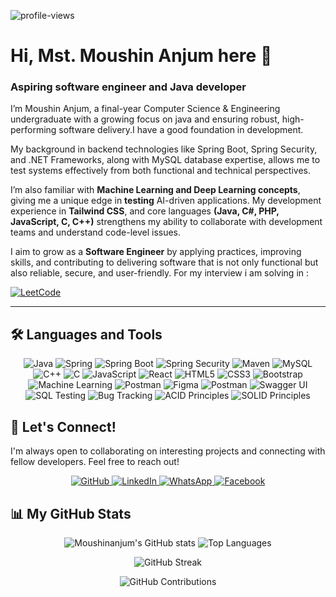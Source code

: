 <p align="left">
  <img src="https://komarev.com/ghpvc/?username=Moushinanjum&label=Profile%20views&color=0e75b6&style=flat" alt="profile-views" />
</p>

# Hi, Mst. Moushin Anjum here 👋
### Aspiring software engineer and Java developer

I’m Moushin Anjum, a final-year Computer Science & Engineering undergraduate with a growing focus on java and ensuring robust, high-performing software delivery.I have a good foundation in development.

My background in backend technologies like Spring Boot, Spring Security, and .NET Frameworks, along with MySQL database expertise, allows me to test systems effectively from both functional and technical perspectives.

I’m also familiar with **Machine Learning and Deep Learning concepts**, giving me a unique edge in **testing** AI-driven applications. My development experience in **Tailwind CSS**, and core languages **(Java, C#, PHP, JavaScript, C, C++)** strengthens my ability to collaborate with development teams and understand code-level issues.

I aim to grow as a **Software  Engineer** by applying practices, improving skills, and contributing to delivering software that is not only functional but also reliable, secure, and user-friendly.
For my interview i am solving in :  

  <a href="https://leetcode.com/u/moushinanjum//">
    <img alt="LeetCode" src="https://custom-icon-badges.demolab.com/badge/LeetCode-00-%23005588?style=for-the-badge&labelColor=003366&logo=leetcode&logoColor=white"/>
  </a>
</p>

---

## 🛠️ Languages and Tools
<p align="center">
  <img src="https://img.shields.io/badge/java-%23ED8B00.svg?style=for-the-badge&logo=openjdk&logoColor=white" alt="Java"/>
  <img src="https://img.shields.io/badge/spring-%236DB33F.svg?style=for-the-badge&logo=spring&logoColor=white" alt="Spring"/>
  <img src="https://img.shields.io/badge/Spring_Boot-6DB33F?style=for-the-badge&logo=spring-boot&logoColor=white" alt="Spring Boot"/>
  <img src="https://img.shields.io/badge/Spring_Security-6DB33F?style=for-the-badge&logo=spring-security&logoColor=white" alt="Spring Security"/>
  <img src="https://img.shields.io/badge/Maven-C71A36?style=for-the-badge&logo=apachemaven&logoColor=white" alt="Maven"/>
  <img src="https://img.shields.io/badge/mysql-4479A1.svg?style=for-the-badge&logo=mysql&logoColor=white" alt="MySQL"/>
  <img src="https://img.shields.io/badge/c++-%2300599C.svg?style=for-the-badge&logo=c%2B%2B&logoColor=white" alt="C++"/>
  <img src="https://img.shields.io/badge/c-%2300599C.svg?style=for-the-badge&logo=c&logoColor=white" alt="C"/>
  <img src="https://img.shields.io/badge/javascript-%23323330.svg?style=for-the-badge&logo=javascript&logoColor=%23F7DF1E" alt="JavaScript"/>
  <img src="https://img.shields.io/badge/React-20232A?style=for-the-badge&logo=react&logoColor=61DAFB" alt="React"/>
  <img src="https://img.shields.io/badge/html5-%23E34F26.svg?style=for-the-badge&logo=html5&logoColor=white" alt="HTML5"/>
  <img src="https://img.shields.io/badge/css3-%231572B6.svg?style=for-the-badge&logo=css3&logoColor=white" alt="CSS3"/>
  <img src="https://img.shields.io/badge/bootstrap-%238511FA.svg?style=for-the-badge&logo=bootstrap&logoColor=white" alt="Bootstrap"/>
  <img src="https://img.shields.io/badge/Machine_Learning-orange?style=for-the-badge&logo=tensorflow&logoColor=white" alt="Machine Learning"/>
  <img src="https://img.shields.io/badge/Postman-FF6C37?style=for-the-badge&logo=postman&logoColor=white" alt="Postman"/>
  <img src="https://img.shields.io/badge/Figma-F24E1E?style=for-the-badge&logo=figma&logoColor=white" alt="Figma"/>
  <img src="https://img.shields.io/badge/Postman-FF6C37?style=for-the-badge&logo=postman&logoColor=white" alt="Postman"/>
  <img src="https://img.shields.io/badge/Swagger_UI-85EA2D?style=for-the-badge&logo=swagger&logoColor=black" alt="Swagger UI"/>
  <img src="https://img.shields.io/badge/SQL_Testing-4479A1?style=for-the-badge&logo=mysql&logoColor=white" alt="SQL Testing"/>
  <img src="https://img.shields.io/badge/Bug_Tracking-red?style=for-the-badge&logo=bugcrowd&logoColor=white" alt="Bug Tracking"/>
  <img src="https://img.shields.io/badge/ACID_Principles-2E8B57?style=for-the-badge&logo=databricks&logoColor=white" alt="ACID Principles"/>
  <img src="https://img.shields.io/badge/SOLID_Principles-8A2BE2?style=for-the-badge&logo=dependabot&logoColor=white" alt="SOLID Principles"/>
</p>

## 🤝 Let's Connect!
I'm always open to collaborating on interesting projects and connecting with fellow developers. Feel free to reach out!

<p align="center">
  <a href="https://https://github.com/Moushinanjum">
    <img alt="GitHub" src="https://img.shields.io/badge/GitHub-181717?style=for-the-badge&logo=github&logoColor=white"/>
  </a>
  <a href="https://www.linkedin.com/in/moushinanjum99/">
    <img alt="LinkedIn" src="https://img.shields.io/badge/LinkedIn-0A66C2?style=for-the-badge&logo=linkedin&logoColor=white"/>
  </a>
  <a href="https://wa.me/01318034701">
    <img alt="WhatsApp" src="https://img.shields.io/badge/WhatsApp-25D366?style=for-the-badge&logo=whatsapp&logoColor=white"/>
  </a>
  <a href="https://www.facebook.com/moushin.jinia">
    <img alt="Facebook" src="https://img.shields.io/badge/Facebook-1877F2?style=for-the-badge&logo=facebook&logoColor=white"/>
  </a>
</p>

## 📊 My GitHub Stats
<p align="center">
  <img src="https://github-readme-stats.vercel.app/api?username=Moushinanjum&theme=dark&hide_border=true&include_all_commits=true&count_private=true" alt="Moushinanjum's GitHub stats" />
  <img src="https://github-readme-stats.vercel.app/api/top-langs/?username=Moushinanjum&theme=dark&hide_border=true&include_all_commits=true&count_private=true&layout=compact" alt="Top Languages" />
</p>
<p align="center">
  <img src="https://streak-stats.demolab.com/?user=Moushinanjum&theme=dark&hide_border=true" alt="GitHub Streak" />
</p>
<p align="center">
  <img src="https://github-contributor-stats.vercel.app/api?username=Moushinanjum&limit=5&theme=dark&combine_all_yearly_contributions=true" alt="GitHub Contributions" />
</p>
